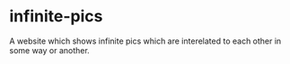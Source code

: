 # infinite-pics

A website which shows infinite pics which are interelated to each other in some way or another.
